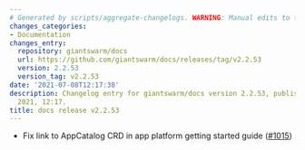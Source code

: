 ```yaml
---
# Generated by scripts/aggregate-changelogs. WARNING: Manual edits to this files will be overwritten.
changes_categories:
- Documentation
changes_entry:
  repository: giantswarm/docs
  url: https://github.com/giantswarm/docs/releases/tag/v2.2.53
  version: 2.2.53
  version_tag: v2.2.53
date: '2021-07-08T12:17:38'
description: Changelog entry for giantswarm/docs version 2.2.53, published on 08 July
  2021, 12:17.
title: docs release v2.2.53
---
```


- Fix link to AppCatalog CRD in app platform getting started guide ([#1015](https://github.com/giantswarm/docs/pull/1015))
